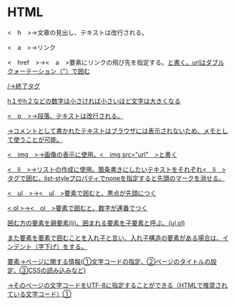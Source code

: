 # HTML
<　h　>→文章の見出し、テキストは改行される。

<　a　>→リンク
  
<　href　>→<　a　>要素にリンクの飛び先を指定する。<a href="url">と書く。urlはダブルクォーテーション（"）で囲む
  
/→終了タグ
  
h１やh２などの数字は小さければ小さいほど文字は大きくなる
  
<　p　>→段落、テキストは改行される。
  
<!-- -->→コメントとして書かれたテキストはブラウザには表示されないため、メモとして使うことが可能。
  
<　img　>→画像の表示に使用。<　img src="url"　>と書く
  
<　li　>→リストの作成に使用。箇条書きにしたいテキストをそれぞれ<　li　>タグで囲む。list-styleプロパティでnoneを指定すると先頭のマークを消せる。
  
<　ul　>→<　ul　>要素で囲むと、黒点が先頭につく
  
< ol >→<　ol　>要素で囲むと、数字が連番でつく
  
囲む方の要素を親要素(li)、囲まれる要素を子要素と呼ぶ。(ul,ol)
  
また要素を要素で囲むことを入れ子と言い、入れ子構造の要素がある場合は、インデント（字下げ）をする。

<head>要素→ページに関する情報(①文字コードの指定、②ページのタイトルの設定、③CSSの読み込みなど)
  
<meta charset="utf-8">→そのページの文字コードをUTF-8に指定することができる（HTMLで推奨されている文字コード）①
  
<title>→ページのタイトルを指定②
  
<link rel="stylesheet">→HTMLからCSSを読み込む。<link rel="stylesheet" href="stylesheet.css">のように、href属性で読み込むCSSファイルを指定する
  
<body>要素→実際に表示したい内容
  
<!DOCTYPE html>→HTMLのバージョンを宣言
  
<div>→要素をグループ化するために使用する

class→要素（タグ）に名前をつけることが可能。class名でCSSを指定する場合、先頭にドット「.」が必要。

<span>要素→文中の一部にCSSを適用させたい時に適用

<input>要素→１行のテキスト入力を受け取るための要素
  
<textarea>→要素は複数行のテキスト入力を受け取るための要素
